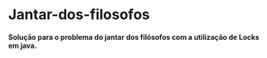 # Jantar-dos-filosofos

#### Solução para o problema do jantar dos filósofos com a utilização de Locks em java.
